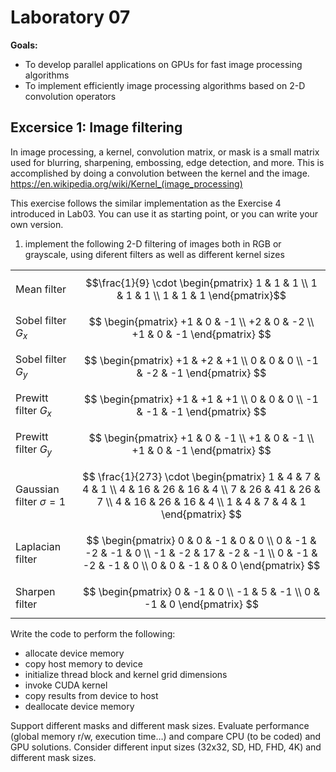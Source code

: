 # Laboratory 07

**Goals:**

- To develop parallel applications on GPUs for fast image processing algorithms
- To implement efficiently image processing algorithms based on 2-D convolution operators

## Excersice 1: Image filtering

In image processing, a kernel, convolution matrix, or mask is a small matrix used for blurring, sharpening, embossing, edge detection, and more. This is accomplished by doing a convolution between the kernel and the image. <https://en.wikipedia.org/wiki/Kernel_(image_processing)>

This exercise follows the similar implementation as the Exercise 4 introduced in Lab03. You can use it as starting point, or you can write your own version.

1. implement the following 2-D filtering of images both in RGB or grayscale, using diferent filters as well as different kernel sizes

|||
|-|-|
|Mean filter| $$\frac{1}{9} \cdot \begin{pmatrix} 1 & 1 & 1 \\ 1 & 1 & 1 \\ 1 & 1 & 1 \end{pmatrix}$$|
|Sobel filter $G_x$| $$ \begin{pmatrix} +1 & 0 & -1 \\ +2 & 0 & -2 \\ +1 & 0 & -1 \end{pmatrix} $$|
|Sobel filter $G_y$| $$ \begin{pmatrix} +1 & +2 & +1 \\ 0 & 0 & 0 \\ -1 & -2 & -1 \end{pmatrix} $$|
|Prewitt filter $G_x$| $$ \begin{pmatrix} +1 & +1 & +1 \\ 0 & 0 & 0 \\ -1 & -1 & -1 \end{pmatrix} $$|
|Prewitt filter $G_y$| $$ \begin{pmatrix} +1 & 0 & -1 \\ +1 & 0 & -1 \\ +1 & 0 & -1 \end{pmatrix} $$|
|Gaussian filter $\sigma=1$| $$ \frac{1}{273} \cdot \begin{pmatrix} 1 & 4 & 7 & 4 & 1 \\ 4 & 16 & 26 & 16 & 4 \\ 7 & 26 & 41 & 26 & 7 \\ 4 & 16 & 26 & 16 & 4 \\ 1 & 4 & 7 & 4 & 1 \end{pmatrix} $$|
|Laplacian filter|$$ \begin{pmatrix} 0  & 0  & -1 & 0  & 0  \\ 0  & -1 & -2 & -1 & 0  \\ -1 & -2 & 17 & -2 & -1 \\ 0  & -1 & -2 & -1 & 0  \\ 0  & 0 & -1 & 0  & 0  \end{pmatrix} $$|
|Sharpen filter| $$ \begin{pmatrix} 0 & -1 & 0 \\ -1 & 5 & -1 \\ 0 & -1 & 0 \end{pmatrix} $$|

Write the code to perform the following:

- allocate device memory
- copy host memory to device
- initialize thread block and kernel grid dimensions
- invoke CUDA kernel
- copy results from device to host
- deallocate device memory

Support different masks and different mask sizes. Evaluate performance (global memory r/w, execution time…) and compare CPU (to be coded) and GPU solutions. Consider different input sizes (32x32, SD, HD, FHD, 4K) and different mask sizes.
